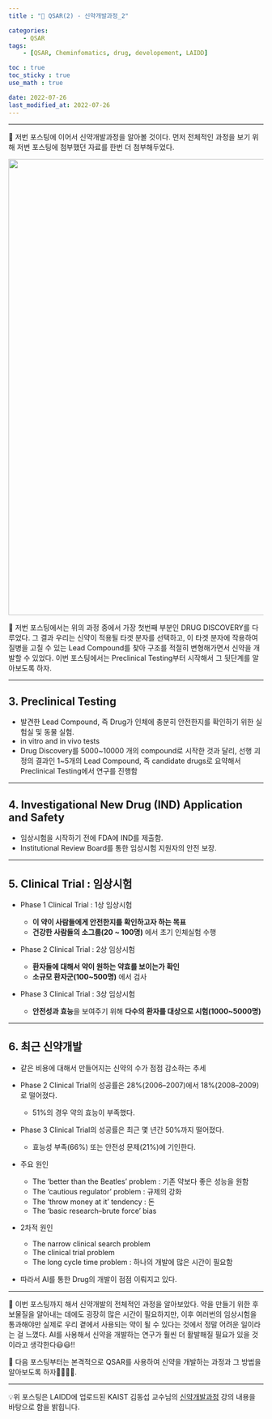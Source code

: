 ```yaml
---
title : "💊 QSAR(2) - 신약개발과정_2"

categories:
    - QSAR
tags:
    - [QSAR, Cheminfomatics, drug, developement, LAIDD]

toc : true
toc_sticky : true 
use_math : true  

date: 2022-07-26
last_modified_at: 2022-07-26 
---  
```

* * *  

💊 저번 포스팅에 이어서 신약개발과정을 알아볼 것이다. 먼저 전체적인 과정을 보기 위해 저번 포스팅에 첨부했던 자료를 한번 더 첨부해두었다.  

<p align="center"><img src="https://user-images.githubusercontent.com/65170165/180735931-de5e6482-85ff-44cf-a4ba-2d4bfa63ae9c.png" width="900" /></p>  

💊 저번 포스팅에서는 위의 과정 중에서 가장 첫번째 부분인 <a>DRUG DISCOVERY</a>를 다루었다. 그 결과 우리는 신약이 적용될 타겟 분자를 선택하고, 이 타겟 분자에 작용하여 질병을 고칠 수 있는 Lead Compound를 찾아 구조를 적절히 변형해가면서 신약을 개발할 수 있었다. 이번 포스팅에서는 Preclinical Testing부터 시작해서 그 뒷단계를 알아보도록 하자.  

* * *

## 3. Preclinical Testing  

- 발견한 Lead Compound, 즉 <a>Drug가 인체에 충분히 안전한지</a>를 확인하기 위한 실험실 및 동물 실험.<br>  
- in vitro and in vivo tests  
- Drug Discovery를 5000~10000 개의 compound로 시작한 것과 달리, 선행 괴정의 결과인 1~5개의 Lead Compound, 즉 candidate drugs로 요약해서 Preclinical Testing에서 연구를 진행함<br>  

* * *

## 4. Investigational New Drug (IND) Application and Safety  

- 임상시험을 시작하기 전에 FDA에 IND를 제출함.  
- Institutional Review Board를 통한 임상시험 지원자의 안전 보장.<br>  

* * *  

## 5. Clinical Trial : 임상시험  

- <a>Phase 1 Clinical Trial</a> : 1상 임상시험<br>  
    - <b>이 약이 사람들에게 안전한지를 확인하고자 하는 목표</b><br>  
    - <b>건강한 사람들의 소그룹(20 ~ 100명)</b> 에서 초기 인체실험 수행<br>  

- <a>Phase 2 Clinical Trial</a> : 2상 임상시험<br>  
    - <b>환자들에 대해서 약이 원하는 약효를 보이는가 확인</b><br>  
    - <b>소규모 환자군(100~500명)</b> 에서 검사<br>  

- <a>Phase 3 Clinical Trial</a> : 3상 임상시험<br>  
    - <b>안전성과 효능</b>을 보여주기 위해 <b>다수의 환자를 대상으로 시험(1000~5000명)</b><br>  

* * *  

## 6. 최근 신약개발  

- 같은 비용에 대해서 만들어지는 신약의 수가 점점 감소하는 추세<br>  

- Phase 2 Clinical Trial의 성공률은 28%(2006–2007)에서 18%(2008–2009)로 떨어졌다.  
    - 51%의 경우 약의 효능이 부족했다.<br>  

- Phase 3 Clinical Trial의 성공률은 최근 몇 년간 50%까지 떨어졌다.  
    - 효능성 부족(66%) 또는 안전성 문제(21%)에 기인한다.<br>  

- <a>주요 원인</a>  
    - The ‘better than the Beatles’ problem : 기존 약보다 좋은 성능을 원함  
    - The ‘cautious regulator’ problem : 규제의 강화  
    - The ‘throw money at it’ tendency : 돈  
    - The ‘basic research–brute force’ bias<br>  


- <a>2차적 원인</a>  
    - The narrow clinical search problem  
    - The clinical trial problem  
    - The long cycle time problem : 하나의 개발에 많은 시간이 필요함<br>  

- 따라서 <a>AI를 통한 Drug의 개발</a>이 점점 이뤄지고 있다.<br>  

* * *  
💊 이번 포스팅까지 해서 신약개발의 전체적인 과정을 알아보았다. 약을 만들기 위한 후보물질을 알아내는 데에도 굉장히 많은 시간이 필요하지만, 이후 여러번의 임상시험을 통과해야만 실제로 우리 곁에서 사용되는 약이 될 수 있다는 것에서 정말 어려운 일이라는 걸 느꼈다. AI를 사용해서 신약을 개발하는 연구가 훨씬 더 활발해질 필요가 있을 것이라고 생각한다😃😃!!  

💊 다음 포스팅부터는 본격적으로 QSAR를 사용하여 신약을 개발하는 과정과 그 방법을 알아보도록 하자🏃‍♂️🏃‍♂️.  

* * *  
  
💡위 포스팅은 LAIDD에 업로드된 KAIST 김동섭 교수님의 [신약개발과정](https://www.laidd.org/my/lesson/course/89/lecture/224?no=1) 강의 내용을 바탕으로 함을 밝힙니다. 